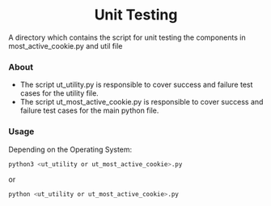 <h1 align="center">Unit Testing</h1>

A directory which contains the script for unit testing the components in most_active_cookie.py and util file

### About

- The script ut_utility.py is responsible to cover success and failure test cases for the utility file.
- The script ut_most_active_cookie.py is responsible to cover success and failure test cases for the main python file.

### Usage

Depending on the Operating System:

```sh
python3 <ut_utility or ut_most_active_cookie>.py
```

or

```sh
python <ut_utility or ut_most_active_cookie>.py
```
